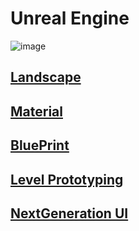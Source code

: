 # Unreal Engine

![image](./images/Prot38.webp)

## [Landscape](https://github.com/initst/PortfolioHAN_2024/blob/main/UN/Landscape.md)

## [Material](https://github.com/initst/PortfolioHAN_2024/blob/main/UN/Material.md)

## [BluePrint]()

## [Level Prototyping]()

## [NextGeneration UI]()
